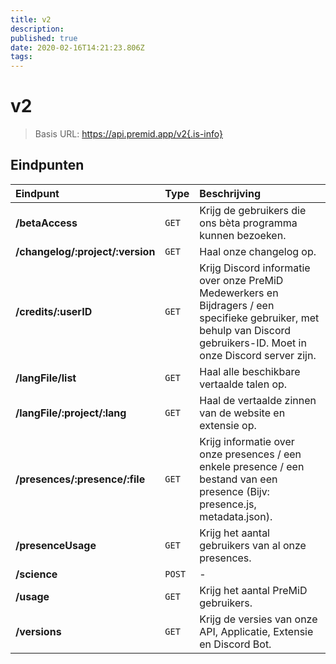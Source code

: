 ```yaml
---
title: v2
description: 
published: true
date: 2020-02-16T14:21:23.806Z
tags: 
---
```


# v2

> Basis URL: https://api.premid.app/v2{.is-info}


## Eindpunten

<table>
  <thead>
    <tr>
      <th style="text-align:left">Eindpunt</th>
      <th style="text-align:left">Type</th>
      <th style="text-align:left">Beschrijving</th>
    </tr>
  </thead>
  <tbody>
    <tr>
      <td style="text-align:left"><b>/betaAccess</b>
      </td>
      <td style="text-align:left"><code>GET</code></td>
      <td style="text-align:left">Krijg de gebruikers die ons bèta programma kunnen bezoeken.</td>
    </tr>
    <tr>
      <td style="text-align:left"><b>/changelog/:project/:version</b>
      </td>
      <td style="text-align:left"><code>GET</code></td>
      <td style="text-align:left">Haal onze changelog op.</td>
    </tr>
    <tr>
      <td style="text-align:left"><b>/credits/:userID</b>
      </td>
      <td style="text-align:left"><code>GET</code></td>
      <td style="text-align:left">Krijg Discord informatie over onze PreMiD Medewerkers en Bijdragers / een specifieke gebruiker, met behulp van Discord gebruikers-ID. Moet in onze Discord server zijn.</td>
    </tr>
    <tr>
      <td style="text-align:left"><b>/langFile/list</b>
      </td>
      <td style="text-align:left"><code>GET</code></td>
      <td style="text-align:left">Haal alle beschikbare vertaalde talen op.</td>
    </tr>
    <tr>
      <td style="text-align:left"><b>/langFile/:project/:lang</b>
      </td>
      <td style="text-align:left"><code>GET</code></td>
      <td style="text-align:left">Haal de vertaalde zinnen van de website en extensie op.</td>
    </tr>
    <tr>
      <td style="text-align:left"><b>/presences/:presence/:file</b>
      </td>
      <td style="text-align:left"><code>GET</code></td>
      <td style="text-align:left">Krijg informatie over onze presences / een enkele presence / een bestand van een presence (Bijv: presence.js, metadata.json).</td>
    </tr>
    <tr>
      <td style="text-align:left"><b>/presenceUsage</b>
      </td>
      <td style="text-align:left"><code>GET</code></td>
      <td style="text-align:left">Krijg het aantal gebruikers van al onze presences.</td>
    </tr>
    <tr>
      <td style="text-align:left"><b>/science</b>
      </td>
      <td style="text-align:left"><code>POST</code></td>
      <td style="text-align:left">-</td>
    </tr>
    <tr>
      <td style="text-align:left"><b>/usage</b>
      </td>
      <td style="text-align:left"><code>GET</code></td>
      <td style="text-align:left">Krijg het aantal PreMiD gebruikers.</td>
    </tr>
    <tr>
      <td style="text-align:left"><b>/versions</b>
      </td>
      <td style="text-align:left"><code>GET</code></td>
      <td style="text-align:left">Krijg de versies van onze API, Applicatie, Extensie en Discord Bot.</td>
    </tr>
  </tbody>
</table>

